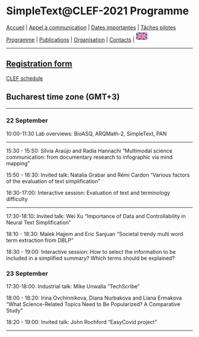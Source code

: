 
# SimpleText@CLEF-2021 Programme

[Accueil](./) | [Appel à communication](./CFP) | [Dates importantes](./dates) | [Tâches pilotes](./tasks)  
[Programme](./program) | [Publications](./publications) | [Organisation](./organisation) | [Contacts](./contacts) | [<img src="../EN.png" width="30">](../en/program)

------------------------------------------------------------


[Registration form](https://forms.gle/bfcPqhaNDhnA1NiU8)
------------------------------------------------------------
[CLEF schedule](http://clef2021.clef-initiative.eu/index.php?page=Pages/programme.html)

## Bucharest time zone (GMT+3)

------------------------------------------------------------

### 22 September

10:00-11:30	Lab overviews: BioASQ, ARQMath-2, SimpleText, PAN	

-------------------------------------------------------------
15:30 - 15:50: 	Sílvia Araújo and Radia Hannachi “Multimodal science communication: from documentary research to infographic via mind mapping”

15:50 - 16:30: Invited talk: Natalia Grabar and Rémi Cardon “Various factors of the evaluation of text simplification”

16:30-17:00: Interactive session: Evaluation of text and terminology difficulty

-------------------------------------------------------------
17:30-18:10: Invited talk: Wei Xu “Importance of Data and Controllability in Neural Text Simplification”

18:10 - 18:30: 	Malek Hajjem and Eric Sanjuan “Societal trendy multi word term extraction from DBLP”

18:30 - 19:00: Interactive session: How to select the information to be included in a simplified summary? Which terms should be explained?

### 23 September		
	
17:30-18:00: Industrial talk: Mike Unwalla “TechScribe”

18:00 - 18:20: 	Irina Ovchinnikova, Diana Nurbakova and Liana Ermakova “What Science-Related Topics Need to Be Popularized? A Comparative Study”

18:20 - 19:00: Invited talk: John Rochford “EasyCovid project”

---


